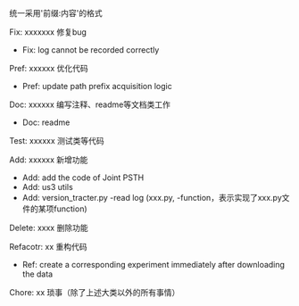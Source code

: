 统一采用'前缀:内容'的格式

Fix: xxxxxxx 修复bug
- Fix: log cannot be recorded correctly

Pref: xxxxxx 优化代码
- Pref: update path prefix acquisition logic

Doc: xxxxxx 编写注释、readme等文档类工作
- Doc: readme

Test: xxxxxx 测试类等代码

Add: xxxxxx 新增功能
- Add: add the code of Joint PSTH
- Add: us3 utils
- Add: version_tracter.py -read log  (xxx.py, -function，表示实现了xxx.py文件的某项function)

Delete: xxxx 删除功能

Refacotr: xx 重构代码
- Ref: create a corresponding experiment immediately after downloading the data

Chore: xx 琐事（除了上述大类以外的所有事情）